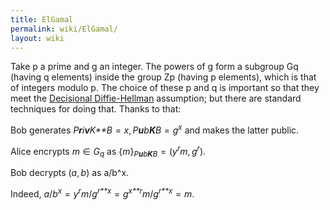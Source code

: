 ```yaml
---
title: ElGamal
permalink: wiki/ElGamal/
layout: wiki
---
```


Take p a prime and g an integer. The powers of g form a subgroup Gq
(having q elements) inside the group Zp (having p elements), which is
that of integers modulo p. The choice of these p and q is important so
that they meet the [Decisional
Diffie-Hellman](http://en.wikipedia.org/wiki/Decisional_Diffie%E2%80%93Hellman_assumption)
assumption; but there are standard techniques for doing that. Thanks to
that:

  
Bob generates
*P**r**i**v**K**B* = *x*, *P**u**b**K**B* = *g*<sup>*x*</sup> and makes
the latter public.

Alice encrypts *m* ∈ *G*<sub>*q*</sub> as
{*m*}<sub>*P**u**b**K**B*</sub> = (*y*<sup>*r*</sup>*m*, *g*<sup>*r*</sup>).

Bob decrypts (*a*, *b*) as </math>a/b^x</math>.

Indeed,
*a*/*b*<sup>*x*</sup> = *y*<sup>*r*</sup>*m*/*g*<sup>*r**x*</sup> = *g*<sup>*x**r*</sup>*m*/*g*<sup>*r**x*</sup> = *m*.


